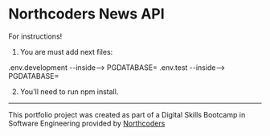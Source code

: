 # Northcoders News API

For instructions!

1. You are must add next files:

.env.development   --inside-->   PGDATABASE=<dbName>
.env.test          --inside-->   PGDATABASE=<dbNameTest>

2. You'll need to run npm install.



--- 

This portfolio project was created as part of a Digital Skills Bootcamp in Software Engineering provided by [Northcoders](https://northcoders.com/)
